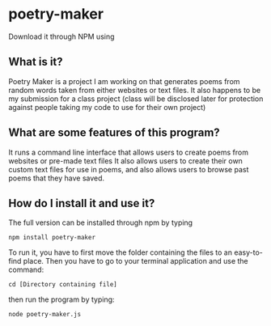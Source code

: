 # poetry-maker


Download it through NPM using 



## What is it?
Poetry Maker is a project I am working on that generates poems from random words taken from either websites or text files.
It also happens to be my submission for a class project (class will be disclosed later for protection against people taking my code to use for their own project)

## What are some features of this program?
It runs a command line interface that allows users to create poems from websites or pre-made text files
It also allows users to create their own custom text files for use in poems, and also allows users to browse past poems that they have saved.

## How do I install it and use it?
The full version can be installed through npm by typing
```
npm install poetry-maker
```
To run it, you have to first move the folder containing the files to an easy-to-find place. Then you have to go to your terminal application and use the command:
```
cd [Directory containing file]
```
then run the program by typing:
```
node poetry-maker.js
```

